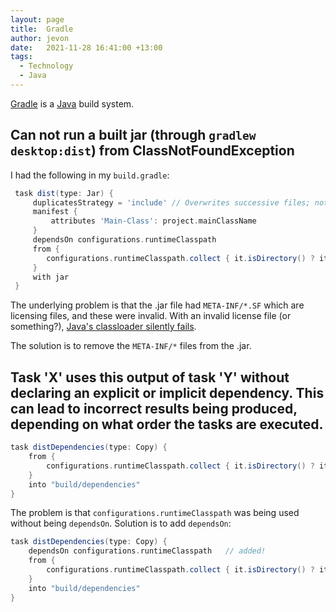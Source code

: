 ```yaml
---
layout: page
title:  Gradle
author: jevon
date:   2021-11-28 16:41:00 +13:00
tags:
  - Technology
  - Java
---
```


[Gradle](Gradle.md) is a [Java](Java.md) build system.

## Can not run a built jar (through `gradlew desktop:dist`) from ClassNotFoundException

I had the following in my `build.gradle`:

```gradle
 task dist(type: Jar) {
     duplicatesStrategy = 'include' // Overwrites successive files; not ideal, should really be 'fail'
     manifest {
         attributes 'Main-Class': project.mainClassName
     }
     dependsOn configurations.runtimeClasspath
     from {
        configurations.runtimeClasspath.collect { it.isDirectory() ? it : zipTree(it) }
     }
     with jar
 }
```

The underlying problem is that the .jar file had `META-INF/*.SF` which are licensing files, and these were invalid. 
With an invalid license file (or something?), [Java's classloader silently fails](https://stackoverflow.com/a/18093929/39531).

The solution is to remove the `META-INF/*` files from the .jar.

## Task 'X' uses this output of task 'Y' without declaring an explicit or implicit dependency. This can lead to incorrect results being produced, depending on what order the tasks are executed.

```gradle
task distDependencies(type: Copy) {
    from {
        configurations.runtimeClasspath.collect { it.isDirectory() ? it : zipTree(it) }
    }
    into "build/dependencies"
}
```

The problem is that `configurations.runtimeClasspath` was being used without being `dependsOn`. Solution is to add `dependsOn`:

```gradle
task distDependencies(type: Copy) {
    dependsOn configurations.runtimeClasspath   // added!
    from {
        configurations.runtimeClasspath.collect { it.isDirectory() ? it : zipTree(it) }
    }
    into "build/dependencies"
}
```


